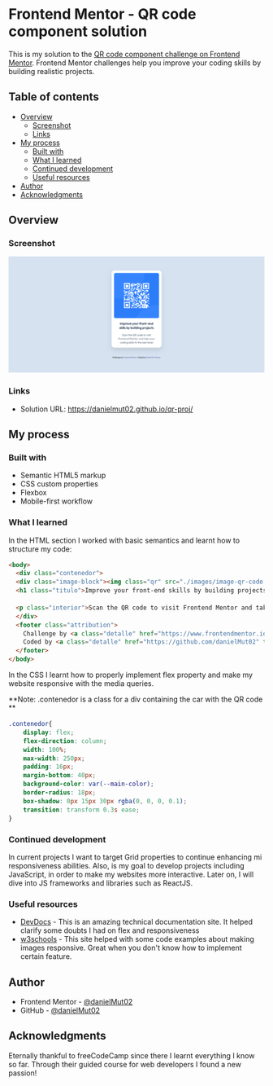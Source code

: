# Frontend Mentor - QR code component solution

This is my solution to the [QR code component challenge on Frontend Mentor](https://www.frontendmentor.io/challenges/qr-code-component-iux_sIO_H). Frontend Mentor challenges help you improve your coding skills by building realistic projects. 

## Table of contents

- [Overview](#overview)
  - [Screenshot](#screenshot)
  - [Links](#links)
- [My process](#my-process)
  - [Built with](#built-with)
  - [What I learned](#what-i-learned)
  - [Continued development](#continued-development)
  - [Useful resources](#useful-resources)
- [Author](#author)
- [Acknowledgments](#acknowledgments)

## Overview

### Screenshot

![Preview](./screenshot/desktop-desgin.png)

### Links

- Solution URL: https://danielmut02.github.io/qr-proj/

## My process

### Built with

- Semantic HTML5 markup
- CSS custom properties
- Flexbox
- Mobile-first workflow

### What I learned

In the HTML section I worked with basic semantics and learnt how to structure my code:

```html
<body>
  <div class="contenedor">
  <div class="image-block"><img class="qr" src="./images/image-qr-code.png"></div>
  <h1 class="titulo">Improve your front-end skills by building projects</h1>

  <p class="interior">Scan the QR code to visit Frontend Mentor and take your coding skills to the next level</p> 
  </div>
  <footer class="attribution">
    Challenge by <a class="detalle" href="https://www.frontendmentor.io?ref=challenge" target="_blank">Frontend Mentor</a>. 
    Coded by <a class="detalle" href="https://github.com/danielMut02" target="_blank">Daniel Mut Torres</a>.
  </footer>
</body>
```

In the CSS I learnt how to properly implement flex property and make my website responsive with the media queries.

**Note: .contenedor is a class for a div containing the car with the QR code **

```css
.contenedor{
    display: flex;
    flex-direction: column;
    width: 100%;
    max-width: 250px;
    padding: 16px; 
    margin-bottom: 40px; 
    background-color: var(--main-color);
    border-radius: 18px;
    box-shadow: 0px 15px 30px rgba(0, 0, 0, 0.1); 
    transition: transform 0.3s ease;
}
```

### Continued development

In current projects I want to target Grid properties to continue enhancing mi responsiveness abilities. Also, is my goal to develop projects including JavaScript, in order to make my websites more interactive. Later on, I will dive into JS frameworks and libraries such as ReactJS.

### Useful resources

- [DevDocs](https://devdocs.io/) - This is an amazing technical documentation site. It helped clarify some doubts I had on flex and responsiveness
- [w3schools](https://www.w3schools.com/) - This site helped with some code examples about making images responsive. Great when you don't know how to implement certain feature.

## Author

- Frontend Mentor - [@danielMut02](https://www.frontendmentor.io/profile/danielMut02)
- GitHub - [@danielMut02](https://github.com/danielMut02)

## Acknowledgments

Eternally thankful to freeCodeCamp since there I learnt everything I know so far. Through their guided course for web developers I found a new passion!
